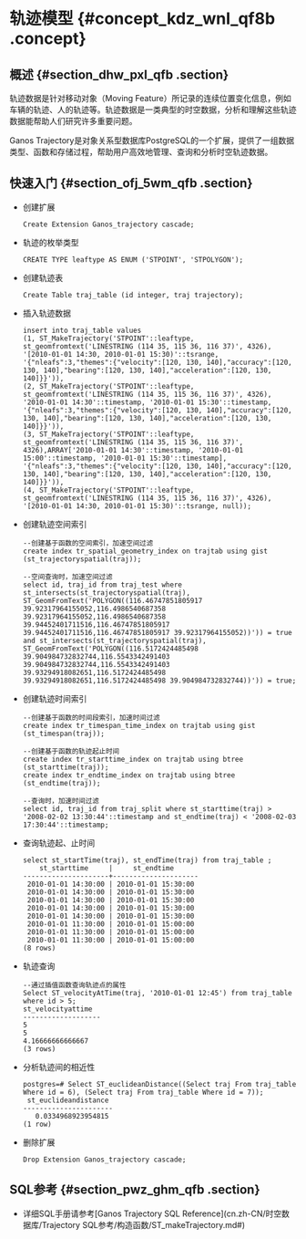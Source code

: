 # 轨迹模型 {#concept_kdz_wnl_qf8b .concept}

## 概述 {#section_dhw_pxl_qfb .section}

轨迹数据是针对移动对象（Moving Feature）所记录的连续位置变化信息，例如车辆的轨迹、人的轨迹等。轨迹数据是一类典型的时空数据，分析和理解这些轨迹数据能帮助人们研究许多重要问题。

Ganos Trajectory是对象关系型数据库PostgreSQL的一个扩展，提供了一组数据类型、函数和存储过程，帮助用户高效地管理、查询和分析时空轨迹数据。

## 快速入门 {#section_ofj_5wm_qfb .section}

-   创建扩展

    ```
    Create Extension Ganos_trajectory cascade;
    ```

-   轨迹的枚举类型

    ```
    CREATE TYPE leaftype AS ENUM ('STPOINT', 'STPOLYGON');
    ```

-   创建轨迹表

    ```
    Create Table traj_table (id integer, traj trajectory);
    ```

-   插入轨迹数据

    ```
    insert into traj_table values
    (1, ST_MakeTrajectory('STPOINT'::leaftype, st_geomfromtext('LINESTRING (114 35, 115 36, 116 37)', 4326), '[2010-01-01 14:30, 2010-01-01 15:30)'::tsrange, '{"nleafs":3,"themes":{"velocity":[120, 130, 140],"accuracy":[120, 130, 140],"bearing":[120, 130, 140],"acceleration":[120, 130, 140]}}')),
    (2, ST_MakeTrajectory('STPOINT'::leaftype, st_geomfromtext('LINESTRING (114 35, 115 36, 116 37)', 4326), '2010-01-01 14:30'::timestamp, '2010-01-01 15:30'::timestamp, '{"nleafs":3,"themes":{"velocity":[120, 130, 140],"accuracy":[120, 130, 140],"bearing":[120, 130, 140],"acceleration":[120, 130, 140]}}')),
    (3, ST_MakeTrajectory('STPOINT'::leaftype, st_geomfromtext('LINESTRING (114 35, 115 36, 116 37)', 4326),ARRAY['2010-01-01 14:30'::timestamp, '2010-01-01 15:00'::timestamp, '2010-01-01 15:30'::timestamp], '{"nleafs":3,"themes":{"velocity":[120, 130, 140],"accuracy":[120, 130, 140],"bearing":[120, 130, 140],"acceleration":[120, 130, 140]}}')),
    (4, ST_MakeTrajectory('STPOINT'::leaftype, st_geomfromtext('LINESTRING (114 35, 115 36, 116 37)', 4326), '[2010-01-01 14:30, 2010-01-01 15:30)'::tsrange, null));
    ```

-   创建轨迹空间索引

    ```
    --创建基于函数的空间索引，加速空间过滤
    create index tr_spatial_geometry_index on trajtab using gist (st_trajectoryspatial(traj));
    
    --空间查询时，加速空间过滤
    select id, traj_id from traj_test where st_intersects(st_trajectoryspatial(traj), ST_GeomFromText('POLYGON((116.46747851805917 39.92317964155052,116.4986540687358 39.92317964155052,116.4986540687358 39.94452401711516,116.46747851805917 39.94452401711516,116.46747851805917 39.92317964155052))')) = true and st_intersects(st_trajectoryspatial(traj), ST_GeomFromText('POLYGON((116.5172424485498 39.904984732832744,116.5543342491403 39.904984732832744,116.5543342491403 39.93294918082651,116.5172424485498 39.93294918082651,116.5172424485498 39.904984732832744))')) = true;
    ```

-   创建轨迹时间索引

    ```
    --创建基于函数的时间段索引，加速时间过滤
    create index tr_timespan_time_index on trajtab using gist (st_timespan(traj));
    
    --创建基于函数的轨迹起止时间
    create index tr_starttime_index on trajtab using btree (st_starttime(traj));
    create index tr_endtime_index on trajtab using btree (st_endtime(traj));
    
    --查询时，加速时间过滤
    select id, traj_id from traj_split where st_starttime(traj) > '2008-02-02 13:30:44'::timestamp and st_endtime(traj) < '2008-02-03 17:30:44'::timestamp;
    ```

-   查询轨迹起、止时间

    ```
    select st_startTime(traj), st_endTime(traj) from traj_table ;
        st_starttime     |     st_endtime      
    ---------------------+---------------------
     2010-01-01 14:30:00 | 2010-01-01 15:30:00
     2010-01-01 14:30:00 | 2010-01-01 15:30:00
     2010-01-01 14:30:00 | 2010-01-01 15:30:00
     2010-01-01 14:30:00 | 2010-01-01 15:30:00
     2010-01-01 14:30:00 | 2010-01-01 15:30:00
     2010-01-01 11:30:00 | 2010-01-01 15:00:00
     2010-01-01 11:30:00 | 2010-01-01 15:00:00
     2010-01-01 11:30:00 | 2010-01-01 15:00:00
    (8 rows)
    ```

-   轨迹查询

    ```
    --通过插值函数查询轨迹点的属性
    Select ST_velocityAtTime(traj, '2010-01-01 12:45') from traj_table  where id > 5; 
    st_velocityattime 
    -------------------                 
    5                 
    5  
    4.16666666666667
    (3 rows)
    ```

-   分析轨迹间的相近性

    ```
    postgres=# Select ST_euclideanDistance((Select traj From traj_table Where id = 6), (Select traj From traj_table Where id = 7));
     st_euclideandistance 
    ----------------------
       0.0334968923954815
    (1 row)
    ```

-   删除扩展

    ```
    Drop Extension Ganos_trajectory cascade;
    ```


## SQL参考 {#section_pwz_ghm_qfb .section}

-   详细SQL手册请参考[Ganos Trajectory SQL Reference](cn.zh-CN/时空数据库/Trajectory SQL参考/构造函数/ST_makeTrajectory.md#)

